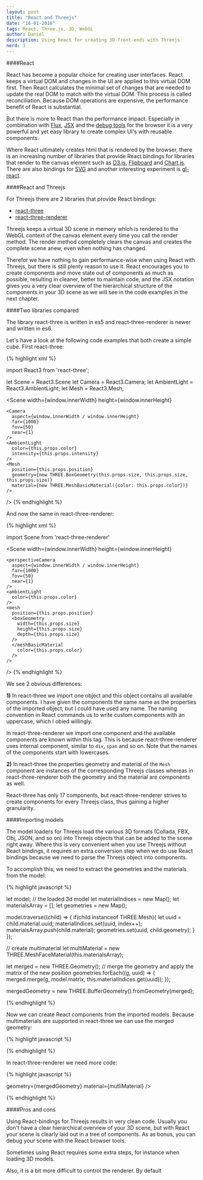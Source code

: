 ```yaml
---
layout: post
title: "React and Threejs"
date: "16-01-2016"
tags: React, Three.js, 3D, WebGL
author: Daniel
description: Using React for creating 3D front-ends with Threejs
nerd: 3
---
```


####React


React has become a popular choice for creating user interfaces. React keeps a virtual DOM and changes in the UI are applied to this virtual DOM first. Then React calculates the minimal set of changes that are needed to update the real DOM to match with the virtual DOM. This process is called reconciliation. Because DOM operations are expensive, the performance benefit of React is substantial.

But there is more to React than the performance impact. Especially in combination with [Flux](https://facebook.github.io/flux/), [JSX](https://facebook.github.io/react/docs/jsx-in-depth.html) and the [debug tools](https://facebook.github.io/react/blog/2014/01/02/react-chrome-developer-tools.html) for the browser it is a very powerful and yet easy library to create complex UI's with reusable components.

Where React ultimately creates html that is rendered by the browser, there is an increasing number of libraries that provide React bindings for libraries that render to the canvas element such as [D3.js](https://github.com/esbullington/react-d3), [Flipboard](https://github.com/Flipboard/react-canvas) and [Chart.js](https://github.com/jhudson8/react-chartjs). There are also bindings for [SVG](https://github.com/brentvatne/react-native-svg) and another interesting experiment is [gl-react](https://github.com/ProjectSeptemberInc/gl-react).



####React and Threejs

For Threejs there are 2 libraries that provide React bindings:
 - [react-three](https://github.com/Izzimach/react-three)
 - [react-three-renderer](https://github.com/toxicFork/react-three-renderer)

Threejs keeps a virtual 3D scene in memory which is rendered to the WebGL context of the canvas element every time you call the render method. The render method completely clears the canvas and creates the complete scene anew, even when nothing has changed.

Therefor we have nothing to gain performance-wise when using React with Threejs, but there is still plenty reason to use it. React encourages you to create components and move state out of components as much as possible, resulting in cleaner, better to maintain code, and the JSX notation gives you a very clear overview of the hierarchical structure of the components in your 3D scene as we will see in the code examples in the next chapter.


####Two libraries compared

The library react-three is written in es5 and react-three-renderer is newer and written in es6.

Let's have a look at the following code examples that both create a simple cube. First react-three:

{% highlight xml %}

  import React3 from 'react-three';

  let Scene = React3.Scene
  let Camera = React3.Camera;
  let AmbientLight = React3.AmbientLight;
  let Mesh = React3.Mesh;

  <Scene
    width={window.innerWidth}
    height={window.innerHeight}
  >
    <Camera
      aspect={window.innerWidth / window.innerHeight}
      far={1000}
      fov={50}
      near={1}
    />
    <AmbientLight
      color={this.props.color}
      intensity={this.props.intensity}
    />
    <Mesh
      position={this.props.position}
      geometry={new THREE.BoxGeometry(this.props.size, this.props.size, this.props.size)}
      material={new THREE.MeshBasicMaterial({color: this.props.color})}
    />
  />
{% endhighlight %}


And now the same in react-three-renderer:

{% highlight xml %}

  import Scene from 'react-three-renderer'

  <Scene
    width={window.innerWidth}
    height={window.innerHeight}
  >
    <perspectiveCamera
      aspect={window.innerWidth / window.innerHeight}
      far={1000}
      fov={50}
      near={1}
    />
    <ambientLight
      color={this.props.color}
    />
    <mesh
      position={this.props.position}
      <boxGeometry
        width={this.props.size}
        height={this.props.size}
        depth={this.props.size}
      />
      </meshBasicMaterial
        color={this.props.color}
      />
    />
  />
{% endhighlight %}


We see 2 obvious differences:

**1)** In react-three we import one object and this object contains all available components. I have given the components the same name as the properties of the imported object, but I could have used any name. The naming convention in React commands us to write custom components with an uppercase, which I obied willingly.

In react-three-renderer we import one component and the available components are known within this tag. This is because react-three-renderer uses internal component, similar to `div`, `span` and so on. Note that the names of the components start with lowercases.


**2)** In react-three the properties geometry and material of the `Mesh` component are instances of the corresponding Threejs classes whereas in react-three-renderer both the geometry and the material are components as well.

React-three has only 17 components, but react-three-renderer strives to create components for every Threejs class, thus gaining a higher granularity.



####Importing models

The model loaders for Threejs load the various 3D formats (Collada, FBX, Obj, JSON, and so on) into Threejs objects that can be added to the scene right away. Where this is very convenient when you use Threejs without React bindings, it requires an extra conversion step when we do use React bindings because we need to parse the Threejs object into components.

To accomplish this, we need to extract the geometries and the materials from the model:

{% highlight javascript %}

  let model; // the loaded 3d model
  let materialIndices = new Map();
  let materialsArray = [];
  let geometries = new Map();

  model.traverse((child) => {
    if(child instanceof THREE.Mesh){
      let uuid = child.material.uuid;
      materialIndices.set(uuid, index++);
      materialsArray.push(child.material);
      geometries.set(uuid, child.geometry);
    }
  });

  // create multimaterial
  let multiMaterial = new THREE.MeshFaceMaterial(this.materialsArray);

  let merged = new THREE.Geometry();
  // merge the geometry and apply the matrix of the new position
  geometries.forEach((g, uuid) => {
    merged.merge(g, model.matrix, this.materialIndices.get(uuid));
  });

  mergedGeometry = new THREE.BufferGeometry().fromGeometry(merged);

{% endhighlight %}


Now we can create React components from the imported models. Because multimaterials are supported in react-three we can use the merged geometry:

{% highlight javascript %}

  <Mesh
    geometry={mergedGeometry}
    material={mutliMaterial}
  />

{% endhighlight %}

In react-three-renderer we need more code:


{% highlight javascript %}



  <object3d>
    geometry={mergedGeometry}
    material={mutliMaterial}
  />

{% endhighlight %}



####Pros and cons

Using React-bindings for Threejs results in very clean code. Usually you don't have a clear hierarchical overview of your 3D scene, but with React your scene is clearly laid out in a tree of components. As as bonus, you can debug your scene with the React browser tools.

Sometimes using React requires some extra steps, for instance when loading 3D models.

Also, it is a bit more difficult to control the renderer. By default





